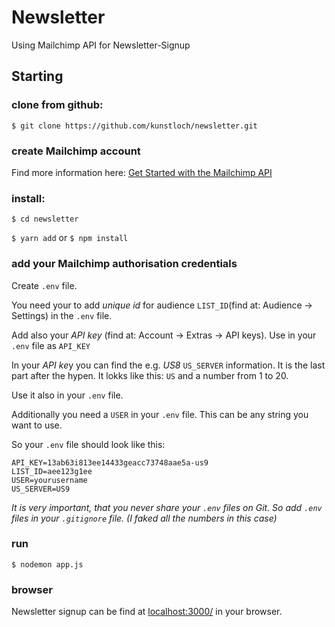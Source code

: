 # Newsletter
Using Mailchimp API for Newsletter-Signup


## Starting



### clone from github:


`$ git clone https://github.com/kunstloch/newsletter.git`


### create Mailchimp account


Find more information here: 
[Get Started with the Mailchimp API](https://mailchimp.com/developer/)


### install:


`$ cd newsletter`

`$ yarn add`  or  `$ npm install`


### add your Mailchimp authorisation credentials


Create `.env` file.

You need your to add *unique id* for audience `LIST_ID`(find at: Audience -> Settings) in the `.env` file.

Add also your *API key* (find at: Account ->  Extras -> API keys). Use in your `.env` file as `API_KEY`

In your *API ke*y you can find the e.g. *US8* `US_SERVER` information. It is the last part after the hypen. It lokks like this: `US` and a number from 1 to 20. 


Use it also in your `.env` file. 


Additionally you need a `USER` in your `.env` file. This can be any string you want to use.


So your `.env` file should look like this:

```
API_KEY=13ab63i813ee14433geacc73748aae5a-us9
LIST_ID=aee123g1ee
USER=yourusername
US_SERVER=US9
```

*It is very important, that you never share your `.env` files on Git. 
So add `.env` files in your `.gitignore` file. (I faked all the numbers in this case)*


### run


`$ nodemon app.js`


### browser


Newsletter signup can be find at [localhost:3000/](http://localhost:3000/) in your browser. 

